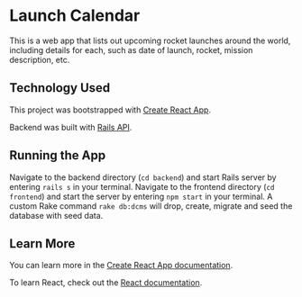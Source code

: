 # Launch Calendar

This is a web app that lists out upcoming rocket launches around the world, including details for each, such as date of launch, rocket, mission description, etc.

## Technology Used

This project was bootstrapped with [Create React App](https://github.com/facebook/create-react-app).

Backend was built with [Rails API](https://guides.rubyonrails.org/api_app.html).

## Running the App

Navigate to the backend directory (`cd backend`) and start Rails server by entering `rails s` in your terminal. Navigate to the frontend directory (`cd frontend`) and start the server by entering `npm start` in your terminal. A custom Rake command `rake db:dcms` will drop, create, migrate and seed the database with seed data.

## Learn More

You can learn more in the [Create React App documentation](https://facebook.github.io/create-react-app/docs/getting-started).

To learn React, check out the [React documentation](https://reactjs.org/).
